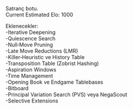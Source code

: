 Satranç botu.                  
Current Estimated Elo: 1000  


Eklenecekler:  
-Iterative Deepening  
-Quiescence Search  
-Null‑Move Pruning  
-Late Move Reductions (LMR)  
-Killer‑Heuristic ve History Table  
-Transposition Table (Zobrist Hashing)  
-Aspiration Windows  
-Time Management  
-Opening Book ve Endgame Tablebases  
-Bitboard  
-Principal Variation Search (PVS) veya NegaScout  
-Selective Extensions
